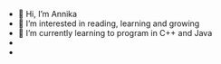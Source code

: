 - 👋 Hi, I’m Annika
- 👀 I’m interested in reading, learning and growing
- 🌱 I’m currently learning to program in C++ and Java
-
- 

<!---
AnniCarl20/AnniCarl20 is a ✨ special ✨ repository because its `README.md` (this file) appears on your GitHub profile.
You can click the Preview link to take a look at your changes.
--->
